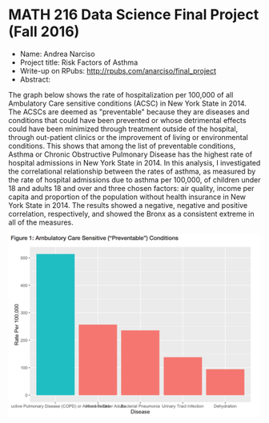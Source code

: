 MATH 216 Data Science Final Project (Fall 2016)
================

-   Name: Andrea Narciso
-   Project title: Risk Factors of Asthma
-   Write-up on RPubs: <http://rpubs.com/anarciso/final_project>
-   Abstract: 

The graph below shows the rate of hospitalization per 100,000 of all Ambulatory Care sensitive conditions (ACSC) in New York State in 2014. The ACSCs are deemed as "preventable" because they are diseases and conditions that could have been prevented or whose detrimental effects could have been minimized through treatment outside of the hospital, through out-patient clinics or the improvement of living or environmental conditions. This shows that among the list of preventable conditions, Asthma or Chronic Obstructive Pulmonary Disease has the highest rate of hospital admissions in New York State in 2014. In this analysis, I investigated the correlational relationship between the rates of asthma, as measured by the rate of hospital admissions due to asthma per 100,000, of children under 18 and adults 18 and over and three chosen factors: air quality, income per capita and proportion of the population without health insurance in New York State in 2014. The results showed a negative, negative and positive correlation, respectively, and showed the Bronx as a consistent extreme in all of the measures.

![](unnamed-chunk-1-1.png)

